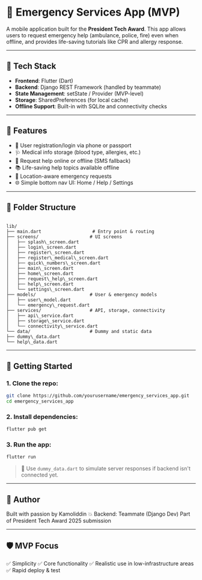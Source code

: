 


# 🚨 Emergency Services App (MVP)  
A mobile application built for the **President Tech Award**. This app allows users to request emergency help (ambulance, police, fire) even when offline, and provides life-saving tutorials like CPR and allergy response.

---

## 🔧 Tech Stack
- **Frontend**: Flutter (Dart)
- **Backend**: Django REST Framework (handled by teammate)
- **State Management**: setState / Provider (MVP-level)
- **Storage**: SharedPreferences (for local cache)
- **Offline Support**: Built-in with SQLite and connectivity checks

---

## 📲 Features
- 🔐 User registration/login via phone or passport
- 🩺 Medical info storage (blood type, allergies, etc.)
- 📡 Request help online or offline (SMS fallback)
- 📚 Life-saving help topics available offline
- 📍 Location-aware emergency requests
- 🌐 Simple bottom nav UI: Home / Help / Settings

---

## 📁 Folder Structure
```

lib/
├── main.dart                   # Entry point & routing
├── screens/                   # UI screens
│   ├── splash\_screen.dart
│   ├── login\_screen.dart
│   ├── register\_screen.dart
│   ├── register\_medical\_screen.dart
│   ├── quick\_numbers\_screen.dart
│   ├── main\_screen.dart
│   ├── home\_screen.dart
│   ├── request\_help\_screen.dart
│   ├── help\_screen.dart
│   └── settings\_screen.dart
├── models/                    # User & emergency models
│   ├── user\_model.dart
│   └── emergency\_request.dart
├── services/                  # API, storage, connectivity
│   ├── api\_service.dart
│   ├── storage\_service.dart
│   └── connectivity\_service.dart
└── data/                      # Dummy and static data
├── dummy\_data.dart
└── help\_data.dart

````

---

## 🚀 Getting Started

### 1. Clone the repo:
```bash
git clone https://github.com/yourusername/emergency_services_app.git
cd emergency_services_app
````

### 2. Install dependencies:

```bash
flutter pub get
```

### 3. Run the app:

```bash
flutter run
```

> 🧪 Use `dummy_data.dart` to simulate server responses if backend isn't connected yet.

---

## 🧠 Author

Built with passion by Kamoliddin 💥
Backend: Teammate (Django Dev)
Part of President Tech Award 2025 submission

---

## 🛡 MVP Focus

✅ Simplicity
✅ Core functionality
✅ Realistic use in low-infrastructure areas
✅ Rapid deploy & test



